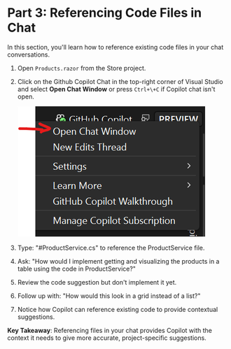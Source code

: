 # Part 3: Referencing Code Files in Chat

In this section, you'll learn how to reference existing code files in your chat conversations.

1. Open `Products.razor` from the Store project.
2. Click on the Github Copilot Chat in the top-right corner of Visual Studio and select **Open Chat Window** or press `Ctrl+\+C` if Copilot chat isn't open.

   ![Open chat window dialog](./images/1-open-copilot-chat.png)
   
3. Type: "#ProductService.cs" to reference the ProductService file.
4. Ask: "How would I implement getting and visualizing the products in a table using the code in ProductService?"
5. Review the code suggestion but don't implement it yet.
6. Follow up with: "How would this look in a grid instead of a list?"
7. Notice how Copilot can reference existing code to provide contextual suggestions.

**Key Takeaway**: Referencing files in your chat provides Copilot with the context it needs to give more accurate, project-specific suggestions.
